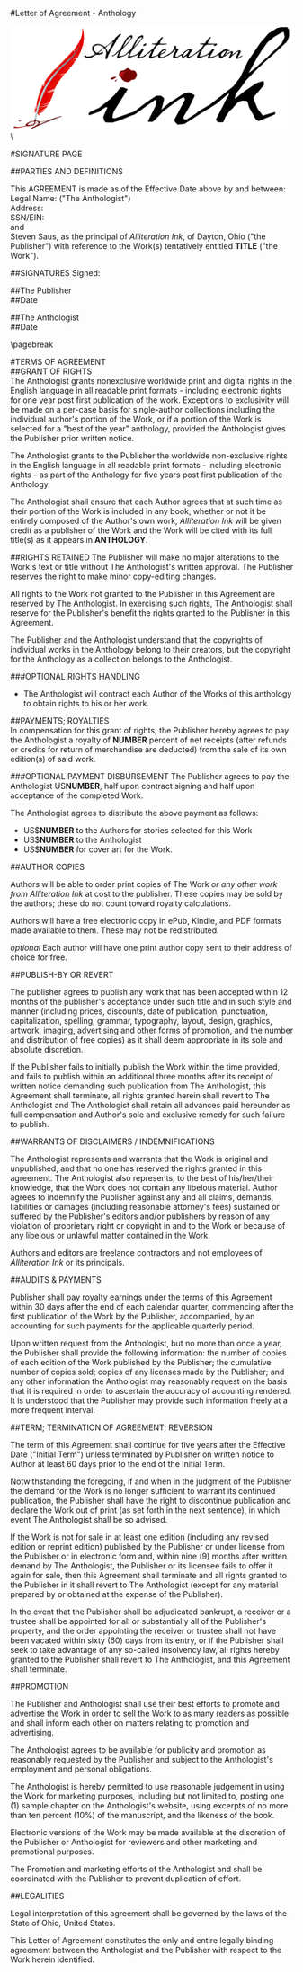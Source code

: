 #Letter of Agreement - Anthology

![](aink_logo.png "Alliteration Ink") \  

#SIGNATURE PAGE  

##PARTIES AND DEFINITIONS

This AGREEMENT is made as of the Effective Date above by and between:   
Legal Name:                                                   ("The Anthologist")   
Address:   
SSN/EIN:  
and   
Steven Saus, as the principal of *Alliteration Ink*, of Dayton, Ohio ("the Publisher") with reference to the Work(s) tentatively entitled **TITLE** ("the Work").  

##SIGNATURES
Signed:  
 
##The Publisher  
##Date  


##The Anthologist  
##Date  

\pagebreak

#TERMS OF AGREEMENT    
##GRANT OF RIGHTS  
The Anthologist grants nonexclusive worldwide print and digital rights in the English language in all readable print formats - including electronic rights for one year post first publication of the work.  Exceptions to exclusivity will be made on a per-case basis for single-author collections including the individual author's portion of the Work, or if a portion of the Work is selected for a "best of the year" anthology, provided the Anthologist gives the Publisher prior written notice.  

The Anthologist grants to the Publisher the worldwide non-exclusive rights in the English language in all readable print formats - including electronic rights - as part of the Anthology for five years post first publication of the Anthology.  

The Anthologist shall ensure that each Author agrees that at such time as their portion of the Work is included in any book, whether or not it be entirely composed of the Author's own work, *Alliteration Ink* will be given credit as a publisher of the Work and the Work will be cited with its full title(s) as it appears in **ANTHOLOGY**.   

##RIGHTS RETAINED
The Publisher will make no major alterations to the Work's text or title without The Anthologist's written approval. The Publisher reserves the right to make minor copy-editing changes.   

All rights to the Work not granted to the Publisher in this Agreement are reserved by The Anthologist. In exercising such rights, The Anthologist shall reserve for the Publisher's benefit the rights granted to the Publisher in this Agreement.   

The Publisher and the Anthologist understand that the copyrights of individual works in the Anthology belong to their creators, but the copyright for the Anthology as a collection belongs to the Anthologist.  

###OPTIONAL RIGHTS HANDLING
* The Anthologist will contract each Author of the Works of this anthology to obtain rights to his or her work.   

##PAYMENTS; ROYALTIES  
In compensation for this grant of rights, the Publisher hereby agrees to pay the Anthologist a royalty of **NUMBER** percent of net receipts (after refunds or credits for return of merchandise are deducted) from the sale of its own edition(s) of said work.   

###OPTIONAL PAYMENT DISBURSEMENT
The Publisher agrees to pay the Anthologist US**NUMBER**, half upon contract signing and half upon acceptance of the completed Work.           

The Anthologist agrees to distribute the above payment as follows:   
* US$**NUMBER** to the Authors for stories selected for this Work  
* US$**NUMBER** to the Anthologist  
* US$**NUMBER** for cover art for the Work.  

##AUTHOR COPIES

Authors will be able to order print copies of The Work *or any other work from Alliteration Ink* at cost to the publisher.  These copies may be sold by the authors;  these do not count toward royalty calculations.

Authors will have a free electronic copy in ePub, Kindle, and PDF formats made available to them.  These may not be redistributed.  

*optional* Each author will have one print author copy sent to their address of choice for free.  

##PUBLISH-BY OR REVERT

The publisher agrees to publish any work that has been accepted within 12 months of the publisher's acceptance under such title and in such style and manner (including prices, discounts, date of publication, punctuation, capitalization, spelling, grammar, typography, layout, design, graphics, artwork, imaging, advertising and other forms of promotion, and the number and distribution of free copies) as it shall deem appropriate in its sole and absolute discretion.  

If the Publisher fails to initially publish the Work within the time provided, and fails to publish within an additional three months after its receipt of written notice demanding such publication from The Anthologist, this Agreement shall terminate, all rights granted herein shall revert to The Anthologist and The Anthologist shall retain all advances paid hereunder as full compensation and Author's sole and exclusive remedy for such failure to publish.   

##WARRANTS OF DISCLAIMERS / INDEMNIFICATIONS

The Anthologist represents and warrants that the Work is original and unpublished, and that no one has reserved the rights granted in this agreement. The Anthologist also represents, to the best of his/her/their knowledge, that the Work does not contain any libelous material. Author agrees to indemnify the Publisher against any and all claims, demands, liabilities or damages (including reasonable attorney's fees) sustained or suffered by the Publisher's editors and/or publishers by reason of any violation of proprietary right or copyright in and to the Work or because of any libelous or unlawful matter contained in the Work.   

Authors and editors are freelance contractors and not employees of *Alliteration Ink* or its principals.  

##AUDITS & PAYMENTS

Publisher shall pay royalty earnings under the terms of this Agreement within 30 days after the end of each calendar quarter, commencing after the first publication of the Work by the Publisher, accompanied, by an accounting for such payments for the applicable quarterly period.   

Upon written request from the Anthologist, but no more than once a year, the Publisher shall provide the following information: the number of copies of each edition of the Work published by the Publisher; the cumulative number of copies sold; copies of any licenses made by the Publisher; and any other information the Anthologist may reasonably request on the basis that it is required in order to ascertain the accuracy of accounting rendered. It is understood that the Publisher may provide such information freely at a more frequent interval.  

##TERM; TERMINATION OF AGREEMENT; REVERSION

The term of this Agreement shall continue for five years after the Effective Date ("Initial Term") unless terminated by Publisher on written notice to Author at least 60 days prior to the end of the Initial Term.   

Notwithstanding the foregoing, if and when in the judgment of the Publisher the demand for the Work is no longer sufficient to warrant its continued publication, the Publisher shall have the right to discontinue publication and declare the Work out of print (as set forth in the next sentence), in which event The Anthologist shall be so advised.   

If the Work is not for sale in at least one edition (including any revised edition or reprint edition) published by the Publisher or under license from the Publisher or in electronic form and, within nine (9) months after written demand by The Anthologist, the Publisher or its licensee fails to offer it again for sale, then this Agreement shall terminate and all rights granted to the Publisher in it shall revert to The Anthologist (except for any material prepared by or obtained at the expense of the Publisher).

In the event that the Publisher shall be adjudicated bankrupt, a receiver or a trustee shall be appointed for all or substantially all of the Publisher's property, and the order appointing the receiver or trustee shall not have been vacated within sixty (60) days from its entry, or if the Publisher shall seek to take advantage of any so-called insolvency law, all rights hereby granted to the Publisher shall revert to The Anthologist, and this Agreement shall terminate.   

##PROMOTION

The Publisher and Anthologist shall use their best efforts to promote and advertise the Work in order to sell the Work to as many readers as possible and shall inform each other on matters relating to promotion and advertising.   

The Anthologist agrees to be available for publicity and promotion as reasonably requested by the Publisher and subject to the Anthologist's employment and personal obligations.   

The Anthologist is hereby permitted to use reasonable judgement in using the Work for marketing purposes, including but not limited to, posting one (1) sample chapter on the Anthologist's website, using excerpts of no more than ten percent (10%) of the manuscript, and the likeness of the book.   

Electronic versions of the Work may be made available at the discretion of the Publisher or Anthologist for reviewers and other marketing and promotional purposes.            

The Promotion and marketing efforts of the Anthologist and shall be coordinated with the Publisher to prevent duplication of effort.   

##LEGALITIES

Legal interpretation of this agreement shall be governed by the laws of the State of Ohio, United States.  

This Letter of Agreement constitutes the only and entire legally binding agreement between the Anthologist and the Publisher with respect to the Work herein identified.   

